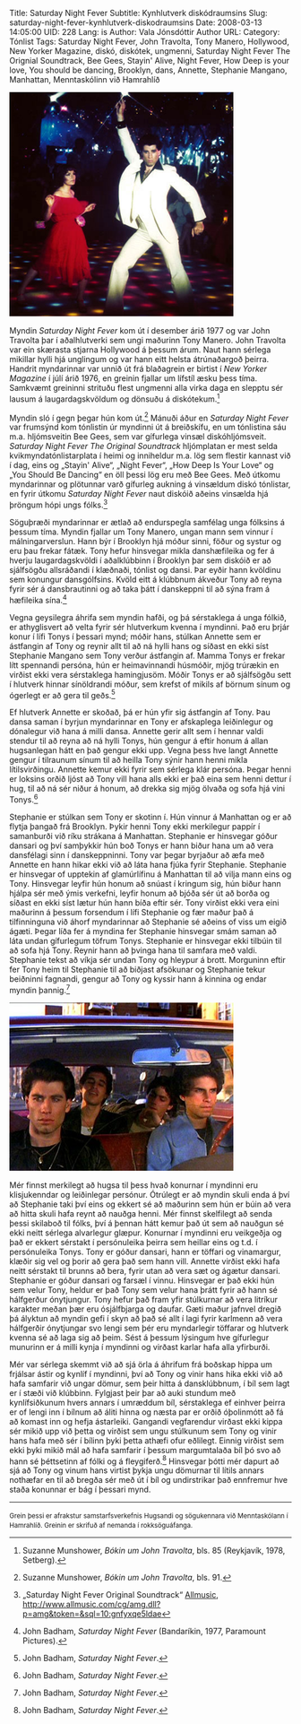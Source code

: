 Title: Saturday Night Fever
Subtitle: Kynhlutverk diskódraumsins
Slug: saturday-night-fever-kynhlutverk-diskodraumsins
Date: 2008-03-13 14:05:00
UID: 228
Lang: is
Author: Vala Jónsdóttir
Author URL: 
Category: Tónlist
Tags: Saturday Night Fever, John Travolta, Tony Manero, Hollywood, New Yorker Magazine, diskó, diskótek, ungmenni, Saturday Night Fever The Orignial Soundtrack, Bee Gees, Stayin' Alive, Night Fever, How Deep is your love, You should be dancing, Brooklyn, dans, Annette, Stephanie Mangano, Manhattan, Menntaskólinn við Hamrahlíð

![](536.jpg)

Myndin _Saturday Night Fever_ kom út í desember árið 1977 og var John Travolta þar í aðalhlutverki sem ungi maðurinn Tony Manero. John Travolta var ein skærasta stjarna Hollywood á þessum árum. Naut hann sérlega mikillar hylli hjá unglingum og var hann eitt helsta átrúnaðargoð þeirra. Handrit myndarinnar var unnið út frá blaðagrein er birtist í _New Yorker Magazine_ í júlí árið 1976, en greinin fjallar um lífstíl æsku þess tíma. Samkvæmt greininni strituðu flest ungmenni alla virka daga en slepptu sér lausum á laugardagskvöldum og dönsuðu á diskótekum.[^1]

Myndin sló í gegn þegar hún kom út.[^2]  Mánuði áður en _Saturday Night Fever_ var frumsýnd kom tónlistin úr myndinni út á breiðskífu, en um tónlistina sáu m.a. hljómsveitin Bee Gees, sem var gífurlega vinsæl diskóhljómsveit. _Saturday Night Fever The Original Soundtrack_ hljómplatan er mest selda kvikmyndatónlistarplata í heimi og inniheldur m.a. lög sem flestir kannast við í dag, eins og „Stayin' Alive“, „Night Fever“, „How Deep Is Your Love“ og „You Should Be Dancing“ en öll þessi lög eru með Bee Gees. Með útkomu myndarinnar og plötunnar varð gífurleg aukning á vinsældum diskó tónlistar, en fyrir útkomu _Saturday Night Fever_ naut diskóið aðeins vinsælda hjá þröngum hópi ungs fólks.[^3]

Söguþræði myndarinnar er ætlað að endurspegla samfélag unga fólksins á þessum tíma. Myndin fjallar um Tony Manero, ungan mann sem vinnur í málningarverslun. Hann býr í Brooklyn hjá móður sinni, föður og systur og eru þau frekar fátæk. Tony hefur hinsvegar mikla danshæfileika og fer á hverju laugardagskvöldi í aðalklúbbinn í Brooklyn þar sem diskóið er að sjálfsögðu allsráðandi í klæðnaði, tónlist og dansi. Þar eyðir hann kvöldinu sem konungur dansgólfsins. Kvöld eitt á klúbbnum ákveður Tony að reyna fyrir sér á dansbrautinni og að taka þátt í danskeppni til að sýna fram á hæfileika sína.[^4]

Vegna geysilegra áhrifa sem myndin hafði, og þá sérstaklega á unga fólkið, er athyglisvert að velta fyrir sér hlutverkum kvenna í myndinni. Það eru þrjár konur í lífi Tonys í þessari mynd; móðir hans, stúlkan Annette sem er ástfangin af Tony og reynir allt til að ná hylli hans og síðast en ekki síst Stephanie Mangano sem Tony verður ástfangin af. Mamma Tonys er frekar lítt spennandi persóna, hún er heimavinnandi húsmóðir, mjög trúrækin en virðist ekki vera sérstaklega hamingjusöm. Móðir Tonys er að sjálfsögðu sett í hlutverk hinnar sínöldrandi móður, sem krefst of mikils af börnum sínum og ógerlegt er að gera til geðs.[^5]

Ef hlutverk Annette er skoðað, þá er hún yfir sig ástfangin af Tony. Þau dansa saman í byrjun myndarinnar en Tony er afskaplega leiðinlegur og dónalegur við hana á milli dansa. Annette gerir allt sem í hennar valdi stendur til að reyna að ná hylli Tonys, hún gengur á eftir honum á allan hugsanlegan hátt en það gengur ekki upp. Vegna þess hve langt Annette gengur í tilraunum sínum til að heilla Tony sýnir hann henni mikla lítilsvirðingu. Annette kemur ekki fyrir sem sérlega klár persóna. Þegar henni er loksins orðið ljóst að Tony vill hana alls ekki er það eina sem henni dettur í hug, til að ná sér niður á honum, að drekka sig mjög ölvaða og sofa hjá vini Tonys.[^6]

Stephanie er stúlkan sem Tony er skotinn í. Hún vinnur á Manhattan og er að flytja þangað frá Brooklyn. Þykir henni Tony ekki merkilegur pappír í samanburði við ríku strákana á Manhattan. Stephanie er hinsvegar góður dansari og því samþykkir hún boð Tonys er hann biður hana um að vera dansfélagi sinn í danskeppninni. Tony var þegar byrjaður að æfa með Annette en hann hikar ekki við að láta hana fjúka fyrir Stephanie. Stephanie er hinsvegar of upptekin af glamúrlífinu á Manhattan til að vilja mann eins og Tony. Hinsvegar leyfir hún honum að snúast í kringum sig, hún biður hann hjálpa sér með ýmis verkefni, leyfir honum að bjóða sér út að borða og síðast en ekki síst lætur hún hann bíða eftir sér. Tony virðist ekki vera eini maðurinn á þessum forsendum í lífi Stephanie og fær maður það á tilfinninguna við áhorf myndarinnar að Stephanie sé aðeins of viss um eigið ágæti. Þegar líða fer á myndina fer Stephanie hinsvegar smám saman að láta undan gífurlegum töfrum Tonys. Stephanie er hinsvegar ekki tilbúin til að sofa hjá Tony. Reynir hann að þvinga hana til samfara með valdi.  Stephanie tekst að víkja sér undan Tony og hleypur á brott. Morguninn eftir fer Tony heim til Stephanie til að biðjast afsökunar og Stephanie tekur beiðninni fagnandi, gengur að Tony og kyssir hann á kinnina og endar myndin þannig.[^7]

![](535.jpg)

Mér finnst merkilegt að hugsa til þess hvað konurnar í myndinni eru klisjukenndar og leiðinlegar persónur. Ótrúlegt er að myndin skuli enda á því að Stephanie taki því eins og ekkert sé að maðurinn sem hún er búin að vera að hitta skuli hafa reynt að nauðga henni. Mér finnst skelfilegt að senda þessi skilaboð til fólks, því á þennan hátt kemur það út sem að nauðgun sé ekki neitt sérlega alvarlegur glæpur. Konurnar í myndinni eru veikgeðja og það er ekkert sérstakt í persónuleika þeirra sem heillar eins og t.d. í persónuleika Tonys. Tony er góður dansari, hann er töffari og vinamargur, klæðir sig vel og þorir að gera það sem hann vill. Annette virðist ekki hafa neitt sérstakt til brunns að bera, fyrir utan að vera sæt og ágætur dansari. Stephanie er góður dansari og farsæl í vinnu. Hinsvegar er það ekki hún sem velur Tony, heldur er það Tony sem velur hana þrátt fyrir að hann sé hálfgerður ónytjungur. Tony hefur það fram yfir stúlkurnar að vera litríkur karakter meðan þær eru ósjálfbjarga og daufar. Gæti maður jafnvel dregið þá ályktun að myndin gefi í skyn að það sé allt í lagi fyrir karlmenn að vera hálfgerðir ónytjungar svo lengi sem þér eru myndarlegir töffarar og hlutverk kvenna sé að laga sig að þeim. Sést á þessum lýsingum hve gífurlegur munurinn er á milli kynja í myndinni og virðast karlar hafa alla yfirburði.

Mér var sérlega skemmt við að sjá örla á áhrifum frá boðskap hippa um frjálsar ástir og kynlíf í myndinni, því að Tony og vinir hans hika ekki við að hafa samfarir við ungar dömur, sem þeir hitta á dansklúbbnum, í bíl sem lagt er í stæði við klúbbinn. Fylgjast þeir þar að auki stundum með kynlífsiðkunum hvers annars í umræddum bíl, sérstaklega ef einhver þeirra er of lengi inn í bílnum að áliti hinna og næsta par er orðið óþolinmótt að fá að komast inn og hefja ástarleiki. Gangandi vegfarendur virðast ekki kippa sér mikið upp við þetta og virðist sem ungu stúlkunum sem Tony og vinir hans hafa með sér í bílinn þyki þetta athæfi ofur eðlilegt. Einnig virðist sem ekki þyki mikið mál að hafa samfarir í þessum margumtalaða bíl þó svo að hann sé þéttsetinn af fólki og á fleygiferð.[^8]  Hinsvegar þótti mér dapurt að sjá að Tony og vinum hans virtist þykja ungu dömurnar til lítils annars nothæfar en til að bregða sér með út í bíl og undirstrikar það ennfremur hve staða konunnar er bág í þessari mynd.

---

<small class="blurb">
Grein þessi er afrakstur samstarfsverkefnis Hugsandi og sögukennara við Menntaskólann í Hamrahlíð. Greinin er skrifuð af nemanda í rokksöguáfanga.
</small>


[^1]: Suzanne Munshower, _Bókin um John Travolta_, bls. 85 (Reykjavík, 1978, Setberg).

[^2]: Suzanne Munshower, _Bókin um John Travolta_, bls. 91.

[^3]: „Saturday Night Fever Original Soundtrack“ [Allmusic](””),  http://www.allmusic.com/cg/amg.dll?p=amg&token=&sql=10:gnfyxqe5ldae

[^4]: John Badham, _Saturday Night Fever_ (Bandaríkin, 1977, Paramount Pictures).

[^5]: John Badham, _Saturday Night Fever_.

[^6]: John Badham, _Saturday Night Fever_.

[^7]: John Badham, _Saturday Night Fever_.

[^8]: John Badham, _Saturday Night Fever_.
